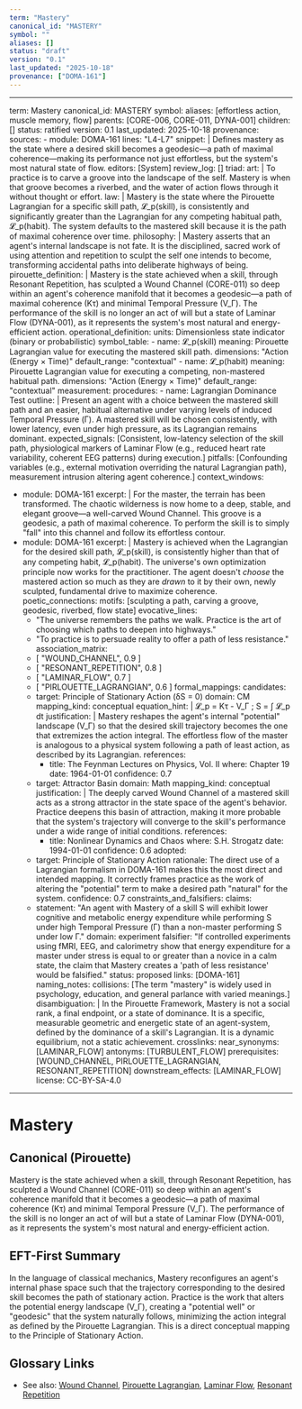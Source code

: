 ```yaml
---
term: "Mastery"
canonical_id: "MASTERY"
symbol: ""
aliases: []
status: "draft"
version: "0.1"
last_updated: "2025-10-18"
provenance: ["DOMA-161"]
---
```


---
term: Mastery
canonical_id: MASTERY
symbol: 
aliases: [effortless action, muscle memory, flow]
parents: [CORE-006, CORE-011, DYNA-001]
children: []
status: ratified
version: 0.1
last_updated: 2025-10-18
provenance:
  sources:
    - module: DOMA-161
      lines: "L4-L7"
      snippet: |
        Defines mastery as the state where a desired skill becomes a geodesic—a path of maximal coherence—making its performance not just effortless, but the system's most natural state of flow.
  editors: [System]
  review_log: []
triad:
  art: |
    To practice is to carve a groove into the landscape of the self. Mastery is when that groove becomes a riverbed, and the water of action flows through it without thought or effort.
  law: |
    Mastery is the state where the Pirouette Lagrangian for a specific skill path, 𝓛_p(skill), is consistently and significantly greater than the Lagrangian for any competing habitual path, 𝓛_p(habit). The system defaults to the mastered skill because it is the path of maximal coherence over time.
  philosophy: |
    Mastery asserts that an agent's internal landscape is not fate. It is the disciplined, sacred work of using attention and repetition to sculpt the self one intends to become, transforming accidental paths into deliberate highways of being.
pirouette_definition: |
  Mastery is the state achieved when a skill, through Resonant Repetition, has sculpted a Wound Channel (CORE-011) so deep within an agent's coherence manifold that it becomes a geodesic—a path of maximal coherence (Kτ) and minimal Temporal Pressure (V_Γ). The performance of the skill is no longer an act of will but a state of Laminar Flow (DYNA-001), as it represents the system's most natural and energy-efficient action.
operational_definition:
  units: Dimensionless state indicator (binary or probabilistic)
  symbol_table:
    - name: 𝓛_p(skill)
      meaning: Pirouette Lagrangian value for executing the mastered skill path.
      dimensions: "Action (Energy × Time)"
      default_range: "contextual"
    - name: 𝓛_p(habit)
      meaning: Pirouette Lagrangian value for executing a competing, non-mastered habitual path.
      dimensions: "Action (Energy × Time)"
      default_range: "contextual"
  measurement:
    procedures:
      - name: Lagrangian Dominance Test
        outline: |
          Present an agent with a choice between the mastered skill path and an easier, habitual alternative under varying levels of induced Temporal Pressure (Γ). A mastered skill will be chosen consistently, with lower latency, even under high pressure, as its Lagrangian remains dominant.
        expected_signals: [Consistent, low-latency selection of the skill path, physiological markers of Laminar Flow (e.g., reduced heart rate variability, coherent EEG patterns) during execution.]
        pitfalls: [Confounding variables (e.g., external motivation overriding the natural Lagrangian path), measurement intrusion altering agent coherence.]
context_windows:
  - module: DOMA-161
    excerpt: |
      For the master, the terrain has been transformed. The chaotic wilderness is now home to a deep, stable, and elegant groove—a well-carved Wound Channel. This groove is a geodesic, a path of maximal coherence. To perform the skill is to simply "fall" into this channel and follow its effortless contour.
  - module: DOMA-161
    excerpt: |
      Mastery is achieved when the Lagrangian for the desired skill path, 𝓛_p(skill), is consistently higher than that of any competing habit, 𝓛_p(habit). The universe's own optimization principle now works for the practitioner. The agent doesn't *choose* the mastered action so much as they are *drawn* to it by their own, newly sculpted, fundamental drive to maximize coherence.
poetic_connections:
  motifs: [sculpting a path, carving a groove, geodesic, riverbed, flow state]
  evocative_lines:
    - "The universe remembers the paths we walk. Practice is the art of choosing which paths to deepen into highways."
    - "To practice is to persuade reality to offer a path of less resistance."
  association_matrix:
    - [ "WOUND_CHANNEL", 0.9 ]
    - [ "RESONANT_REPETITION", 0.8 ]
    - [ "LAMINAR_FLOW", 0.7 ]
    - [ "PIRLOUETTE_LAGRANGIAN", 0.6 ]
formal_mappings:
  candidates:
    - target: Principle of Stationary Action (δS = 0)
      domain: CM
      mapping_kind: conceptual
      equation_hint: |
        𝓛_p = Kτ - V_Γ  ;  S = ∫ 𝓛_p dt
      justification: |
        Mastery reshapes the agent's internal "potential" landscape (V_Γ) so that the desired skill trajectory becomes the one that extremizes the action integral. The effortless flow of the master is analogous to a physical system following a path of least action, as described by its Lagrangian.
      references:
        - title: The Feynman Lectures on Physics, Vol. II
          where: Chapter 19
          date: 1964-01-01
      confidence: 0.7
    - target: Attractor Basin
      domain: Math
      mapping_kind: conceptual
      justification: |
        The deeply carved Wound Channel of a mastered skill acts as a strong attractor in the state space of the agent's behavior. Practice deepens this basin of attraction, making it more probable that the system's trajectory will converge to the skill's performance under a wide range of initial conditions.
      references:
        - title: Nonlinear Dynamics and Chaos
          where: S.H. Strogatz
          date: 1994-01-01
      confidence: 0.6
  adopted:
    - target: Principle of Stationary Action
      rationale: The direct use of a Lagrangian formalism in DOMA-161 makes this the most direct and intended mapping. It correctly frames practice as the work of altering the "potential" term to make a desired path "natural" for the system.
      confidence: 0.7
constraints_and_falsifiers:
  claims:
    - statement: "An agent with Mastery of a skill S will exhibit lower cognitive and metabolic energy expenditure while performing S under high Temporal Pressure (Γ) than a non-master performing S under low Γ."
      domain: experiment
      falsifier: "If controlled experiments using fMRI, EEG, and calorimetry show that energy expenditure for a master under stress is equal to or greater than a novice in a calm state, the claim that Mastery creates a 'path of less resistance' would be falsified."
      status: proposed
      links: [DOMA-161]
naming_notes:
  collisions: [The term "mastery" is widely used in psychology, education, and general parlance with varied meanings.]
  disambiguation: |
    In the Pirouette Framework, Mastery is not a social rank, a final endpoint, or a state of dominance. It is a specific, measurable geometric and energetic state of an agent-system, defined by the dominance of a skill's Lagrangian. It is a dynamic equilibrium, not a static achievement.
crosslinks:
  near_synonyms: [LAMINAR_FLOW]
  antonyms: [TURBULENT_FLOW]
  prerequisites: [WOUND_CHANNEL, PIRLOUETTE_LAGRANGIAN, RESONANT_REPETITION]
  downstream_effects: [LAMINAR_FLOW]
license: CC-BY-SA-4.0
---

# Mastery

## Canonical (Pirouette)
Mastery is the state achieved when a skill, through Resonant Repetition, has sculpted a Wound Channel (CORE-011) so deep within an agent's coherence manifold that it becomes a geodesic—a path of maximal coherence (Kτ) and minimal Temporal Pressure (V_Γ). The performance of the skill is no longer an act of will but a state of Laminar Flow (DYNA-001), as it represents the system's most natural and energy-efficient action.

## EFT-First Summary
In the language of classical mechanics, Mastery reconfigures an agent's internal phase space such that the trajectory corresponding to the desired skill becomes the path of stationary action. Practice is the work that alters the potential energy landscape (V_Γ), creating a "potential well" or "geodesic" that the system naturally follows, minimizing the action integral as defined by the Pirouette Lagrangian. This is a direct conceptual mapping to the Principle of Stationary Action.

## Glossary Links
- See also: [Wound Channel](WOUND_CHANNEL), [Pirouette Lagrangian](PIRLOUETTE_LAGRANGIAN), [Laminar Flow](LAMINAR_FLOW), [Resonant Repetition](RESONANT_REPETITION)